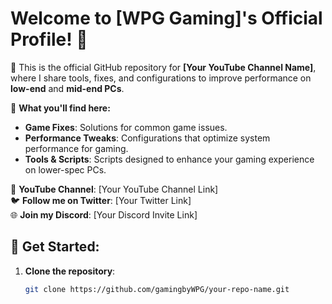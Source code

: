 # Welcome to [WPG Gaming]'s Official Profile! 👋

👾 This is the official GitHub repository for **[Your YouTube Channel Name]**, where I share tools, fixes, and configurations to improve performance on **low-end** and **mid-end PCs**.

🔧 **What you'll find here:**
- **Game Fixes**: Solutions for common game issues.
- **Performance Tweaks**: Configurations that optimize system performance for gaming.
- **Tools & Scripts**: Scripts designed to enhance your gaming experience on lower-spec PCs.

🎥 **YouTube Channel**: [Your YouTube Channel Link]  
🐦 **Follow me on Twitter**: [Your Twitter Link]  
🌐 **Join my Discord**: [Your Discord Invite Link]

## 🚀 Get Started:
1. **Clone the repository**:
   ```bash
   git clone https://github.com/gamingbyWPG/your-repo-name.git
